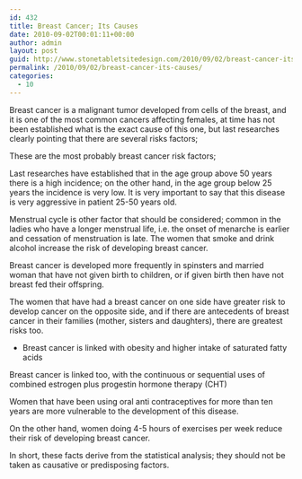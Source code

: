 ```yaml
---
id: 432
title: Breast Cancer; Its Causes
date: 2010-09-02T00:01:11+00:00
author: admin
layout: post
guid: http://www.stonetabletsitedesign.com/2010/09/02/breast-cancer-its-causes/
permalink: /2010/09/02/breast-cancer-its-causes/
categories:
  - 10
---
```

Breast cancer is a malignant tumor developed from cells of the breast, and it is one of the most common cancers affecting females, at time has not been established what is the exact cause of this one, but last researches clearly pointing that there are several risks factors; 

These are the most probably breast cancer risk factors;

Last researches have established that in the age group above 50 years there is a high incidence; on the other hand, in the age group below 25 years the incidence is very low. It is very important to say that this disease is very aggressive in patient 25-50 years old. 

Menstrual cycle is other factor that should be considered; common in the ladies who have a longer menstrual life, i.e. the onset of menarche is earlier and cessation of menstruation is late. The women that smoke and drink alcohol increase the risk of developing breast cancer.

Breast cancer is developed more frequently in spinsters and married woman that have not given birth to children, or if given birth then have not breast fed their offspring.

The women that have had a breast cancer on one side have greater risk to develop cancer on the opposite side, and if there are antecedents of breast cancer in their families (mother, sisters and daughters), there are greatest risks too.

- Breast cancer is linked with obesity and higher intake of saturated fatty acids

Breast cancer is linked too, with the continuous or sequential uses of combined estrogen plus progestin hormone therapy (CHT)

Women that have been using oral anti contraceptives for more than ten years are more vulnerable to the development of this disease.

On the other hand, women doing 4-5 hours of exercises per week reduce their risk of developing breast cancer.

In short, these facts derive from the statistical analysis; they should not be taken as causative or predisposing factors.